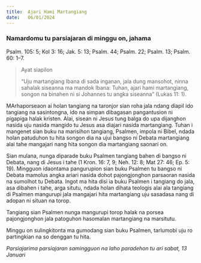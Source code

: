 ```yaml
---
title:  Ajari Hami Martangiang
date:   06/01/2024
---
```


### Namardomu tu parsiajaran di minggu on, jahama
Psalm. 105: 5; Kol 3: 16; Jak. 5: 13; Psalm. 44; Psalm. 22; Psalm. 13; Psalm. 60: 1–7.

> <p>Ayat siapilon</p>
> “Uju martangiang Ibana di sada inganan, jala dung mansohot, ninna sahalak siseanna ma mandok Ibana: Tuhan, ajari hami martangiang, songon na binahen ni si Johannes tu angka siseanna” (Lukas 11: 1).

MArhaporseaon ai holan tangiang na taronjor sian roha jala ndang diapil ido tangiang na sasintongna, ido na simpan dibagasan pangantusion ni pigapiga halak kristen. Alai, sisean ni Jesus tung balga do upa dijanghon nasida uju nasida mangido tu Jesus asa diajari nasida martangiang. Tuhan i mangenet sian buku na marisihon tangiang, Psalmen, impola ni Bibel, ndada holan patuduhon tu hita songon dia na ujui bangso ni Debata martangiang alai tahe mangajari nang hita songon dia martangiang saonari on.

Sian mulana, nunga diparade buku Psalmen tangiang bahen di bangso ni Debata, nang di Jesus i tahe (1 Kron. 16: 7, 9; Neh. 12: 8; Mat 27: 46; Ep. 5: 19). Mingguon idaontama pangurupion sian buku Psalmen tu bangso ni Debata mamolus angka ariari nasida dohot pajongjonghon parsaoran nasida na sumolhot tu Debata. Ingot ma hita disi ia buku Psalmen i tangiang do jala, asa dibahen i tahe, arga situtu, ndada holan dihata teologis alai ala tangiang di Psalmen mangurupi jala mangajari hita martangiang uju sasadasa nang di adopan ni situan na torop.

Tangiang sian Psalmen nunga mangurupi torop halak na porsea pajongjonghon jala patoguhon hasomalan martangiang na marsitutu.

Minggu on sulingkitonta ma gumodang sian buku Psalmen, tarlumobi uju ro partingkian na so denggan tu hita.

_Parsiajarima parsiajaran samingguon na laho paradehon tu ari sabat, 13 Januari_